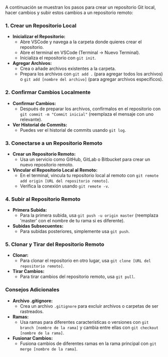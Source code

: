 A continuación se muestran los pasos para crear un repositorio Git local, hacer cambios y subir estos cambios a un repositorio remoto:

### 1. Crear un Repositorio Local
- **Inicializar el Repositorio:**
  - Abre VSCode y navega a la carpeta donde quieres crear el repositorio.
  - Abre el terminal en VSCode (Terminal → Nuevo Terminal).
  - Inicializa el repositorio con `git init`.
- **Agregar Archivos:**
  - Crea o añade archivos existentes a la carpeta.
  - Prepara los archivos con `git add .` (para agregar todos los archivos) o `git add [nombre del archivo]` (para agregar archivos específicos).

### 2. Confirmar Cambios Localmente
- **Confirmar Cambios:**
  - Después de preparar los archivos, confírmalos en el repositorio con `git commit -m "Commit inicial"` (reemplaza el mensaje con uno relevante).
- **Ver Historial de Commits:**
  - Puedes ver el historial de commits usando `git log`.

### 3. Conectarse a un Repositorio Remoto
- **Crear un Repositorio Remoto:**
  - Usa un servicio como GitHub, GitLab o Bitbucket para crear un nuevo repositorio remoto.
- **Vincular el Repositorio Local al Remoto:**
  - En el terminal, vincula tu repositorio local al remoto con `git remote add origin [URL del repositorio remoto]`.
  - Verifica la conexión usando `git remote -v`.

### 4. Subir al Repositorio Remoto
- **Primera Subida:**
  - Para la primera subida, usa `git push -u origin master` (reemplaza 'master' con el nombre de tu rama si es diferente).
- **Subidas Subsecuentes:**
  - Para subidas posteriores, simplemente usa `git push`.

### 5. Clonar y Tirar del Repositorio Remoto
- **Clonar:**
  - Para clonar el repositorio en otro lugar, usa `git clone [URL del repositorio remoto]`.
- **Tirar Cambios:**
  - Para tirar cambios del repositorio remoto, usa `git pull`.

### Consejos Adicionales
- **Archivo .gitignore:**
  - Crea un archivo `.gitignore` para excluir archivos o carpetas de ser rastreados.
- **Ramas:**
  - Usa ramas para diferentes características o versiones con `git branch [nombre de la rama]` y cambia entre ellas con `git checkout [nombre de la rama]`.
- **Fusionar Cambios:**
  - Fusiona cambios de diferentes ramas en la rama principal con `git merge [nombre de la rama]`.
